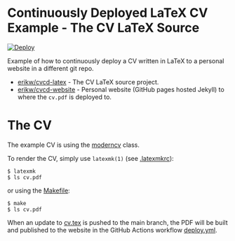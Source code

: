 # Continuously Deployed LaTeX CV Example - The CV LaTeX Source
[![Deploy](https://github.com/erikw/cvcd-latex/actions/workflows/deploy.yml/badge.svg)](https://github.com/erikw/cvcd-latex/actions/workflows/deploy.yml)

Example of how to continuously deploy a CV written in LaTeX to a personal website in a different git repo.

* [erikw/cvcd-latex](https://github.com/erikw/cvcd-latex) - The CV LaTeX source project. 
* [erikw/cvcd-website](https://github.com/erikw/cvcd-website) - Personal website (GitHub pages hosted Jekyll) to where the `cv.pdf` is deployed to.

# The CV
The example CV is using the [moderncv](https://www.ctan.org/pkg/moderncv) class.

To render the CV, simply use `latexmk(1)` (see [.latexmkrc](.latexmkrc)):
```console
$ latexmk
$ ls cv.pdf
```

or using the [Makefile](Makefile):
```console
$ make
$ ls cv.pdf
```

When an update to [cv.tex](cv.tex) is pushed to the main branch, the PDF will be built and published to the website in the GitHub Actions workflow [deploy.yml](.github/workflows/deploy.yml).
